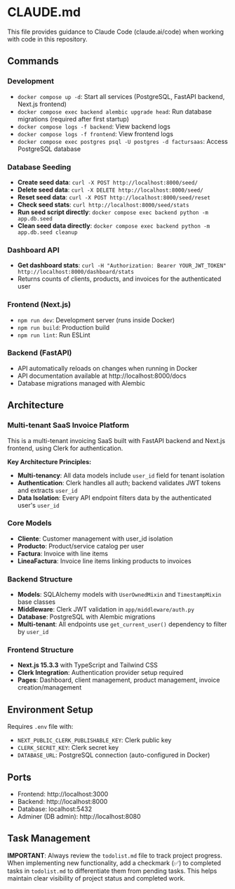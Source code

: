 # CLAUDE.md

This file provides guidance to Claude Code (claude.ai/code) when working with code in this repository.

## Commands

### Development
- `docker compose up -d`: Start all services (PostgreSQL, FastAPI backend, Next.js frontend)
- `docker compose exec backend alembic upgrade head`: Run database migrations (required after first startup)
- `docker compose logs -f backend`: View backend logs
- `docker compose logs -f frontend`: View frontend logs
- `docker compose exec postgres psql -U postgres -d factursaas`: Access PostgreSQL database

### Database Seeding
- **Create seed data**: `curl -X POST http://localhost:8000/seed/`
- **Delete seed data**: `curl -X DELETE http://localhost:8000/seed/`
- **Reset seed data**: `curl -X POST http://localhost:8000/seed/reset`
- **Check seed stats**: `curl http://localhost:8000/seed/stats`
- **Run seed script directly**: `docker compose exec backend python -m app.db.seed`
- **Clean seed data directly**: `docker compose exec backend python -m app.db.seed cleanup`

### Dashboard API
- **Get dashboard stats**: `curl -H "Authorization: Bearer YOUR_JWT_TOKEN" http://localhost:8000/dashboard/stats`
- Returns counts of clients, products, and invoices for the authenticated user

### Frontend (Next.js)
- `npm run dev`: Development server (runs inside Docker)
- `npm run build`: Production build
- `npm run lint`: Run ESLint

### Backend (FastAPI)
- API automatically reloads on changes when running in Docker
- API documentation available at http://localhost:8000/docs
- Database migrations managed with Alembic

## Architecture

### Multi-tenant SaaS Invoice Platform
This is a multi-tenant invoicing SaaS built with FastAPI backend and Next.js frontend, using Clerk for authentication.

**Key Architecture Principles:**
- **Multi-tenancy**: All data models include `user_id` field for tenant isolation
- **Authentication**: Clerk handles all auth; backend validates JWT tokens and extracts `user_id`
- **Data Isolation**: Every API endpoint filters data by the authenticated user's `user_id`

### Core Models
- **Cliente**: Customer management with user_id isolation
- **Producto**: Product/service catalog per user
- **Factura**: Invoice with line items
- **LineaFactura**: Invoice line items linking products to invoices

### Backend Structure
- **Models**: SQLAlchemy models with `UserOwnedMixin` and `TimestampMixin` base classes
- **Middleware**: Clerk JWT validation in `app/middleware/auth.py`
- **Database**: PostgreSQL with Alembic migrations
- **Multi-tenant**: All endpoints use `get_current_user()` dependency to filter by `user_id`

### Frontend Structure
- **Next.js 15.3.3** with TypeScript and Tailwind CSS
- **Clerk Integration**: Authentication provider setup required
- **Pages**: Dashboard, client management, product management, invoice creation/management

## Environment Setup
Requires `.env` file with:
- `NEXT_PUBLIC_CLERK_PUBLISHABLE_KEY`: Clerk public key
- `CLERK_SECRET_KEY`: Clerk secret key
- `DATABASE_URL`: PostgreSQL connection (auto-configured in Docker)

## Ports
- Frontend: http://localhost:3000
- Backend: http://localhost:8000
- Database: localhost:5432
- Adminer (DB admin): http://localhost:8080

## Task Management
**IMPORTANT**: Always review the `todolist.md` file to track project progress. When implementing new functionality, add a checkmark (✅) to completed tasks in `todolist.md` to differentiate them from pending tasks. This helps maintain clear visibility of project status and completed work.